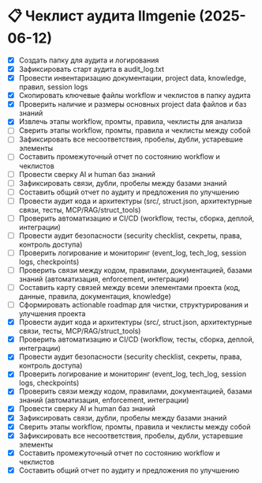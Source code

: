 # 📋 Чеклист аудита llmgenie (2025-06-12)
- [x] Создать папку для аудита и логирования
- [x] Зафиксировать старт аудита в audit_log.txt
- [x] Провести инвентаризацию документации, project data, knowledge, правил, session logs
- [x] Скопировать ключевые файлы workflow и чеклистов в папку аудита
- [x] Проверить наличие и размеры основных project data файлов и баз знаний
- [x] Извлечь этапы workflow, промты, правила, чеклисты для анализа
- [ ] Сверить этапы workflow, промты, правила и чеклисты между собой
- [ ] Зафиксировать все несоответствия, пробелы, дубли, устаревшие элементы
- [ ] Составить промежуточный отчет по состоянию workflow и чеклистов
- [ ] Провести сверку AI и human баз знаний
- [ ] Зафиксировать связи, дубли, пробелы между базами знаний
- [ ] Составить общий отчет по аудиту и предложения по улучшению
- [ ] Провести аудит кода и архитектуры (src/, struct.json, архитектурные связи, тесты, MCP/RAG/struct_tools)
- [ ] Проверить автоматизацию и CI/CD (workflow, тесты, сборка, деплой, интеграции)
- [ ] Провести аудит безопасности (security checklist, секреты, права, контроль доступа)
- [ ] Проверить логирование и мониторинг (event_log, tech_log, session logs, checkpoints)
- [ ] Проверить связи между кодом, правилами, документацией, базами знаний (автоматизация, enforcement, интеграции)
- [ ] Составить карту связей между всеми элементами проекта (код, данные, правила, документация, knowledge)
- [ ] Сформировать actionable roadmap для чистки, структурирования и улучшения проекта
- [x] Провести аудит кода и архитектуры (src/, struct.json, архитектурные связи, тесты, MCP/RAG/struct_tools)
- [x] Проверить автоматизацию и CI/CD (workflow, тесты, сборка, деплой, интеграции)
- [x] Провести аудит безопасности (security checklist, секреты, права, контроль доступа)
- [x] Проверить логирование и мониторинг (event_log, tech_log, session logs, checkpoints)
- [x] Проверить связи между кодом, правилами, документацией, базами знаний (автоматизация, enforcement, интеграции)
- [x] Провести сверку AI и human баз знаний
- [x] Зафиксировать связи, дубли, пробелы между базами знаний
- [x] Сверить этапы workflow, промты, правила и чеклисты между собой
- [x] Зафиксировать все несоответствия, пробелы, дубли, устаревшие элементы
- [x] Составить промежуточный отчет по состоянию workflow и чеклистов
- [x] Составить общий отчет по аудиту и предложения по улучшению
